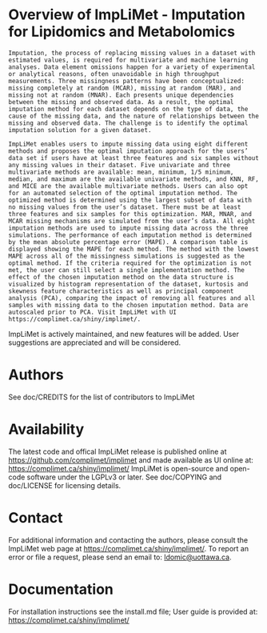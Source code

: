 # Overview of ImpLiMet - Imputation for Lipidomics and Metabolomics

    Imputation, the process of replacing missing values in a dataset with estimated values, is required for multivariate and machine learning analyses. Data element omissions happen for a variety of experimental or analytical reasons, often unavoidable in high throughput measurements. Three missingness patterns have been conceptualized: missing completely at random (MCAR), missing at random (MAR), and missing not at random (MNAR). Each presents unique dependencies between the missing and observed data. As a result, the optimal imputation method for each dataset depends on the type of data, the cause of the missing data, and the nature of relationships between the missing and observed data. The challenge is to identify the optimal imputation solution for a given dataset.
  
    ImpLiMet enables users to impute missing data using eight different methods and proposes the optimal imputation approach for the users’ data set if users have at least three features and six samples without any missing values in their dataset. Five univariate and three multivariate methods are available: mean, minimum, 1/5 minimum, median, and maximum are the available univariate methods, and KNN, RF, and MICE are the available multivariate methods. Users can also opt for an automated selection of the optimal imputation method. The optimized method is determined using the largest subset of data with no missing values from the user’s dataset. There must be at least three features and six samples for this optimization. MAR, MNAR, and MCAR missing mechanisms are simulated from the user’s data. All eight imputation methods are used to impute missing data across the three simulations. The performance of each imputation method is determined by the mean absolute percentage error (MAPE). A comparison table is displayed showing the MAPE for each method. The method with the lowest MAPE across all of the missingness simulations is suggested as the optimal method. If the criteria required for the optimization is not met, the user can still select a single implementation method. The effect of the chosen imputation method on the data structure is visualized by histogram representation of the dataset, kurtosis and skewness feature characteristics as well as principal component analysis (PCA), comparing the impact of removing all features and all samples with missing data to the chosen imputation method. Data are autoscaled prior to PCA. Visit ImpLiMet with UI https://complimet.ca/shiny/implimet/.  


ImpLiMet is actively maintained, and new features will be added. User suggestions are appreciated and will be considered. 

# Authors

See doc/CREDITS for the list of contributors to ImpLiMet

# Availability

The latest code and offical ImpLiMet release is published online at https://github.com/complimet/implimet and made available as UI online at: https://complimet.ca/shiny/implimet/ ImpLiMet is open-source and open-code software under the LGPLv3 or later. See doc/COPYING and doc/LICENSE for licensing details.

# Contact

For additional information and contacting the authors, please consult the ImpLiMet web page at https://complimet.ca/shiny/implimet/. To report an error or file a request, please send an email to: ldomic@uottawa.ca.

# Documentation

For installation instructions see the install.md file; User guide is provided at: https://complimet.ca/shiny/implimet/
